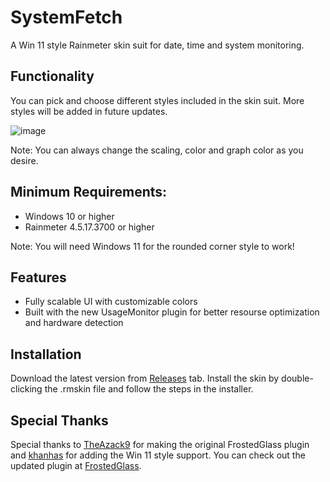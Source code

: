 # SystemFetch
A Win 11 style Rainmeter skin suit for date, time and system monitoring.
## Functionality
You can pick and choose different styles included in the skin suit. More styles will be added in future updates.

![image](https://media.discordapp.net/attachments/1211406685760135179/1213943459841319022/Cover.png?ex=65f74ff2&is=65e4daf2&hm=b077a59edaa12a68766414f14daf69126ec8dc09db7939ff121b269e919ea66b&=&format=webp&quality=lossless&width=796&height=827)


Note: You can always change the scaling, color and graph color as you desire.
## Minimum Requirements:
- Windows 10 or higher
- Rainmeter 4.5.17.3700 or higher

Note: You will need Windows 11 for the rounded corner style to work!
## Features
- Fully scalable UI with customizable colors
- Built with the new UsageMonitor plugin for better resourse optimization and hardware detection
## Installation
Download the latest version from [Releases](https://github.com/Meti0X7CB/SystemFetch/releases) tab.
Install the skin by double-clicking the .rmskin file and follow the steps in the installer.
## Special Thanks
Special thanks to [TheAzack9](https://github.com/TheAzack9) for making the original FrostedGlass plugin and [khanhas](https://github.com/khanhas/) for adding the Win 11 style support. 
You can check out the updated plugin at [FrostedGlass](https://github.com/Meti0X7CB/FrostedGlass).
